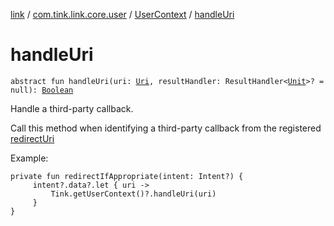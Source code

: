 [link](../../index.md) / [com.tink.link.core.user](../index.md) / [UserContext](index.md) / [handleUri](./handle-uri.md)

# handleUri

`abstract fun handleUri(uri: `[`Uri`](https://developer.android.com/reference/android/net/Uri.html)`, resultHandler: ResultHandler<`[`Unit`](https://kotlinlang.org/api/latest/jvm/stdlib/kotlin/-unit/index.html)`>? = null): `[`Boolean`](https://kotlinlang.org/api/latest/jvm/stdlib/kotlin/-boolean/index.html)

Handle a third-party callback.

Call this method when identifying a third-party callback from the registered
[redirectUri](#)

Example:

```
private fun redirectIfAppropriate(intent: Intent?) {
     intent?.data?.let { uri ->
         Tink.getUserContext()?.handleUri(uri)
     }
}
```

